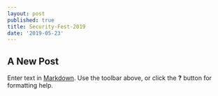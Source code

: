 ```yaml
---
layout: post
published: true
title: Security-Fest-2019
date: '2019-05-23'
---
```

## A New Post

Enter text in [Markdown](http://daringfireball.net/projects/markdown/). Use the toolbar above, or click the **?** button for formatting help.
